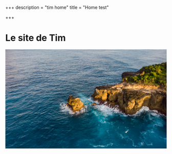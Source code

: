 +++
description = "tim home"
title = "Home test"

+++
# Le site de Tim

![](/docs/.vuepress/public/assets/img/arbre.png-0216.jpg)